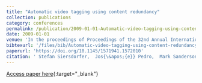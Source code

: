 ```yaml
---
title: "Automatic video tagging using content redundancy"
collection: publications
category: conferences
permalink: /publication/2009-01-01-Automatic-video-tagging-using-content-redundancy
date: 2009-01-01
venue: 'In the proceedings of Proceedings of the 32nd Annual International ACM SIGIR Conference on Research and Development in Information Retrieval, SIGIR 2009, Boston, MA, USA, July 19-23, 2009'
bibtexurl: '/files/bib/Automatic-video-tagging-using-content-redundancy.bib'
paperurl: 'https://doi.org/10.1145/1571941.1572010'
citation: ' Stefan Siersdorfer,  Jos{\&apos;{e}} Pedro,  Mark Sanderson, &quot;Automatic video tagging using content redundancy.&quot; In the proceedings of Proceedings of the 32nd Annual International ACM SIGIR Conference on Research and Development in Information Retrieval, SIGIR 2009, Boston, MA, USA, July 19-23, 2009, 2009.'
---
```

[Access paper here](https://doi.org/10.1145/1571941.1572010){:target="_blank"}
